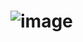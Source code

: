 # ![image](https://github.com/heyitsme-jhansi-palle-ongit/microproject1/assets/161417122/dc9b9223-4d43-4328-ba11-48cf17b398cf)

